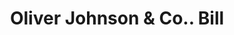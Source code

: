 ---
doi: 10.7916/D8RR39C7
date_other: '1870'
date_other_textual: 1870-1879
form: printed ephemera
genre:
- Invoices
name:
- Oliver Johnson & Co.
object_in_context_url: https://biggert.cul.columbia.edu/items/view/ave_biggert_01537
subject_hierarchical_geographic:
- Providence, Rhode Island, United States
subject_name:
- Oliver Johnson & Co.
title: Oliver Johnson & Co.. Bill
sort_title: Oliver Johnson & Co.. Bill
call_number: ave_biggert_01537
coordinates:
- 41.82361111111111,-71.42222222222223
pid: ave_biggert_01537
identifiers: ave_biggert_01537
thumbnail: https://derivativo-3.library.columbia.edu/iiif/2/ldpd:343974/full/!256,256/0/native.jpg
permalink: /biggert/ave_biggert_01537/
layout: iiif-image-page
---